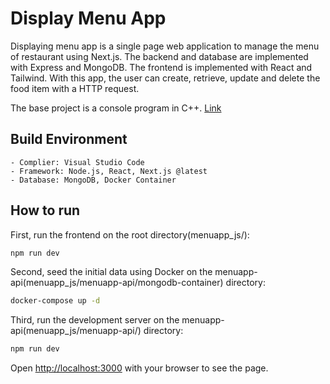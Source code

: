 # Display Menu App

Displaying menu app is a single page web application to manage the menu of restaurant using Next.js. 
The backend and database are implemented with Express and MongoDB.
The frontend is implemented with React and Tailwind.
With this app, the user can create, retrieve, update and delete the food item with a HTTP request.

The base project is a console program in C++.
<a href="https://github.com/yeonwha/Menu.git">Link</a>


## Build Environment

    - Complier: Visual Studio Code
    - Framework: Node.js, React, Next.js @latest
    - Database: MongoDB, Docker Container

## How to run

First, run the frontend on the root directory(menuapp_js/):

```bash
npm run dev
```

Second, 
seed the initial data using Docker on the menuapp-api(menuapp_js/menuapp-api/mongodb-container) directory:

```bash
docker-compose up -d   
```

Third, 
run the development server on the menuapp-api(menuapp_js/menuapp-api/) directory:

```bash
npm run dev
```

Open [http://localhost:3000](http://localhost:3000) with your browser to see the page.


